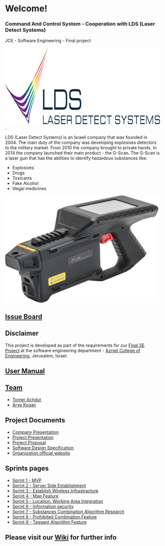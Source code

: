# Welcome!
### Command And Control System - Cooperation with LDS (Laser Detect Systems)
JCE - Software Engineering - Final project

<img src="https://github.com/aryeko/CommandAndControlSystem-LDS/blob/master/Client%20Side/ControlApplication/ControlApplication.DesktopClient/Drawable/LDS_LOGO.png" width="900" height="250" />.

LDS (Laser Detect Systems) is an Israeli company that was founded in 2004. The main duty of the company was developing explosives detectors to the military market.
From 2010 the company brought to private hands.
In 2014 the company launched their main product - the G-Scan.
The G-Scan is a laser gun that has the abilities to identify hazardous substances like:
* Explosives
* Drugs
* Toxicants
* Fake Alcohol
* Illegal medicines

<img src="https://github.com/aryeko/CommandAndControlSystem-LDS/blob/master/Documents/Pictures/LDS/G-scan.jpg" width="500" height="350" />

## [Issue Board](https://waffle.io/aryeko/CommandAndControlSystem-LDS)

## Disclaimer
This project is developed as part of the requirements for our [Final SE Project](http://projects.jce.ac.il/moodle/) at the software engineering department - [Azrieli College of Engineering](http://www.jce.ac.il/), Jerusalem, Israel.

## [User Manual](https://github.com/aryeko/CommandAndControlSystem-LDS/wiki/user-manual)

## [Team](https://github.com/aryeko/CommandAndControlSystem-LDS/wiki/team)
* [Tomer Achdut](https://github.com/tomerach)
* [Arye Kogan](https://github.com/aryeko)

## Project Documents
- [Company Presentation](https://github.com/aryeko/CommandAndControlSystem-LDS/blob/master/Documents/Presentations/g-scan%20opening.pptx)
- [Project Presentation](https://github.com/aryeko/CommandAndControlSystem-LDS/blob/613db2ebb254666b714ccff45ba8dc922abb3771/Documents/Presentations/MVP.pptx)
- [Project Proposal](https://github.com/aryeko/CommandAndControlSystem-LDS/wiki/Proposal)
- [Software Design Specification](https://github.com/aryeko/CommandAndControlSystem-LDS/wiki/sds)
- [Organization official website](http://laser-detect.com/)

## Sprints pages
- [Sprint 1 - MVP](https://github.com/aryeko/CommandAndControlSystem-LDS/wiki/Sprint-1---MVP)
- [Sprint 2 - Server Side Establishment](https://github.com/aryeko/CommandAndControlSystem-LDS/wiki/Sprint-2)
- [Sprint 3 - Establish Wireless Infrastracture](https://github.com/aryeko/CommandAndControlSystem-LDS/wiki/Sprint-3)
- [Sprint 4 - Map Feature](https://github.com/aryeko/CommandAndControlSystem-LDS/wiki/Sprint-4)
- [Sprint 5 - Location: Working Area Integration](https://github.com/aryeko/CommandAndControlSystem-LDS/wiki/Sprint-5)
- [Sprint 6 - Information security](https://github.com/aryeko/CommandAndControlSystem-LDS/wiki/Sprint-6)
- [Sprint 7 - Substances Combination Algorithm Research](https://github.com/aryeko/CommandAndControlSystem-LDS/wiki/Sprint-7)
- [Sprint 8 - Prohibited Combination Feature](https://github.com/aryeko/CommandAndControlSystem-LDS/wiki/Sprint-8)
- [Sprint 9 - Taggant Algorithm Feature](https://github.com/aryeko/CommandAndControlSystem-LDS/wiki/Sprint-9)


## Please visit our [Wiki](https://github.com/aryeko/CommandAndControlSystem-LDS/wiki) for further info
